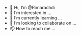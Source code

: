- 👋 Hi, I’m @Rimarachdi
- 👀 I’m interested in ...
- 🌱 I’m currently learning ...
- 💞️ I’m looking to collaborate on ...
- 📫 How to reach me ...

<!---
Rimarachdi/Rimarachdi is a ✨ special ✨ repository because its `README.md` (this file) appears on your GitHub profile.
You can click the Preview link to take a look at your changes.
--->
